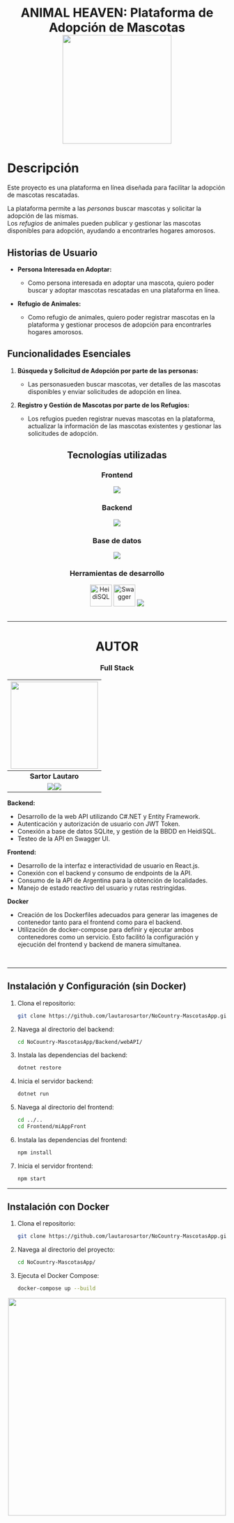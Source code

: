 <div align="center">
  <h1>ANIMAL HEAVEN: Plataforma de Adopción de Mascotas</hh1>
  <img src="https://images.vexels.com/media/users/3/202270/isolated/preview/272fa397d8b6706f8dde05db9b5a561d-huella-de-perro-rojo-splash-plana.png" width="250"/>
</div>

# Descripción
<p>
  Este proyecto es una plataforma en línea diseñada para facilitar la adopción de mascotas rescatadas.
</p>

<p>
  La plataforma permite a las <em>personas</em> buscar mascotas y solicitar la adopción de las mismas.
  </br>
  Los <em>refugios</em> de animales pueden publicar y gestionar las mascotas disponibles para adopción, ayudando a encontrarles hogares amorosos.
</p>

## Historias de Usuario

- **Persona Interesada en Adoptar:**
  - Como persona interesada en adoptar una mascota, quiero poder buscar y adoptar mascotas rescatadas en una plataforma en línea.

- **Refugio de Animales:**
  - Como refugio de animales, quiero poder registrar mascotas en la plataforma y gestionar procesos de adopción para encontrarles hogares amorosos.

## Funcionalidades Esenciales

1. **Búsqueda y Solicitud de Adopción por parte de las personas:**
   - Las personasueden buscar mascotas, ver detalles de las mascotas disponibles y enviar solicitudes de adopción en línea.

2. **Registro y Gestión de Mascotas por parte de los Refugios:**
   - Los refugios pueden registrar nuevas mascotas en la plataforma, actualizar la información de las mascotas existentes y gestionar las solicitudes de adopción.


<div align="center">
  <h2>Tecnologías utilizadas</h2>
  <h3>Frontend</h3>
  <img src="https://skillicons.dev/icons?i=js,react,mui,html,css,bootstrap&perline=10" />
  
  <h3>Backend</h3>
  <img src="https://skillicons.dev/icons?i=cs,dotnet&perline=5" />
  
  <h3>Base de datos</h3>
  <img src="https://skillicons.dev/icons?i=sqlite&perline=5" />
  
  <h3>Herramientas de desarrollo</h3>
  <img src="https://upload.wikimedia.org/wikipedia/commons/3/32/HeidiSQL_logo_image.png" width="50" title="HeidiSQL" alt="HeidiSQL"/>
  <img src="https://static-00.iconduck.com/assets.00/swagger-icon-512x512-halz44im.png" width="50" title="Swagger" alt="Swagger"/>
  <img src="https://skillicons.dev/icons?i=git,github,docker&perline=5" />
</div>

</br>
<hr>

<div align="center">
<h1>AUTOR</h1>

<h3>Full Stack</h3>

|                                                                                                                                            <img src="https://avatars.githubusercontent.com/u/72401480?v=4" width=200>                                                                                                                                             |
| :---------------------------------------------------------------------------------------------------------------------------------------------------------------------------------------------------------------------------------------------------------------------------------------------------------------------------------------------------------------: |
|                                                                                                                                                             **Sartor Lautaro**                                                                                                                                                             |
| <a href="https://github.com/lautarosartor" target='_BLANK'><img src="https://img.shields.io/badge/github-%23121011.svg?&style=for-the-badge&logo=github&logoColor=white"/></a><a href="https://www.linkedin.com/in/lautarosartor/"><img src="https://img.shields.io/badge/linkedin%20-%230077B5.svg?&style=for-the-badge&logo=linkedin&logoColor=white"/></a> |

</div>

  **Backend:**
  - Desarrollo de la web API utilizando C#.NET y Entity Framework.
  - Autenticación y autorización de usuario con JWT Token.
  - Conexión a base de datos SQLite, y gestión de la BBDD en HeidiSQL.
  - Testeo de la API en Swagger UI.
  
  **Frontend:**
  - Desarrollo de la interfaz e interactividad de usuario en React.js.
  - Conexión con el backend y consumo de endpoints de la API.
  - Consumo de la API de Argentina para la obtención de localidades.
  - Manejo de estado reactivo del usuario y rutas restringidas.

  **Docker**
  - Creación de los Dockerfiles adecuados para generar las imagenes de contenedor tanto para el frontend como para el backend.
  - Utilización de docker-compose para definir y ejecutar ambos contenedores como un servicio. Esto facilitó la configuración y ejecución del frontend y backend de manera simultanea.

</br>
<hr>

## Instalación y Configuración (sin Docker)

1. Clona el repositorio:
   ```sh
   git clone https://github.com/lautarosartor/NoCountry-MascotasApp.git

2. Navega al directorio del backend:
   ```sh
   cd NoCountry-MascotasApp/Backend/webAPI/

3. Instala las dependencias del backend:
   ```sh
   dotnet restore

4. Inicia el servidor backend:
   ```sh
   dotnet run

5. Navega al directorio del frontend:
   ```sh
   cd ../..
   cd Frontend/miAppFront

6. Instala las dependencias del frontend:
   ```sh
   npm install

7. Inicia el servidor frontend:
   ```sh
   npm start

<hr>

## Instalación con Docker
1. Clona el repositorio:
   ```sh
   git clone https://github.com/lautarosartor/NoCountry-MascotasApp.git

2. Navega al directorio del proyecto:
   ```sh
   cd NoCountry-MascotasApp/

3. Ejecuta el Docker Compose:
   ```sh
   docker-compose up --build

<div align="center">
  <img src="https://cdn.prod.website-files.com/65773955177041dbf059ed20/6584760759a54bef40894700_Logo%20navbar.svg" width="500"/>
</div>
